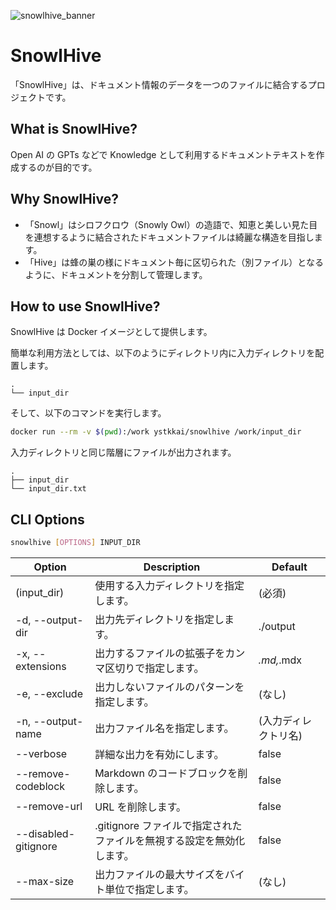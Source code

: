 ![snowlhive_banner](https://github.com/ystk-kai/snowlhive/assets/1179522/92dfff27-1a3a-48ed-b003-ec959f99c681)

# SnowlHive

「SnowlHive」は、ドキュメント情報のデータを一つのファイルに結合するプロジェクトです。

## What is SnowlHive?

Open AI の GPTs などで Knowledge として利用するドキュメントテキストを作成するのが目的です。

## Why SnowlHive?

- 「Snowl」はシロフクロウ（Snowly Owl）の造語で、知恵と美しい見た目を連想するように結合されたドキュメントファイルは綺麗な構造を目指します。
- 「Hive」は蜂の巣の様にドキュメント毎に区切られた（別ファイル）となるように、ドキュメントを分割して管理します。

## How to use SnowlHive?

SnowlHive は Docker イメージとして提供します。

簡単な利用方法としては、以下のようにディレクトリ内に入力ディレクトリを配置します。

```
.
└── input_dir
```

そして、以下のコマンドを実行します。

```bash
docker run --rm -v $(pwd):/work ystkkai/snowlhive /work/input_dir
```

入力ディレクトリと同じ階層にファイルが出力されます。

```
.
├── input_dir
└── input_dir.txt
```

## CLI Options

```bash
snowlhive [OPTIONS] INPUT_DIR
```

| Option               | Description                                                           | Default              |
| -------------------- | --------------------------------------------------------------------- | -------------------- |
| (input_dir)          | 使用する入力ディレクトリを指定します。                                | (必須)               |
| -d, --output-dir     | 出力先ディレクトリを指定します。                                      | ./output             |
| -x, --extensions     | 出力するファイルの拡張子をカンマ区切りで指定します。                  | _.md,_.mdx           |
| -e, --exclude        | 出力しないファイルのパターンを指定します。                            | (なし)               |
| -n, --output-name    | 出力ファイル名を指定します。                                          | (入力ディレクトリ名) |
| --verbose            | 詳細な出力を有効にします。                                            | false                |
| --remove-codeblock   | Markdown のコードブロックを削除します。                               | false                |
| --remove-url         | URL を削除します。                                                    | false                |
| --disabled-gitignore | .gitignore ファイルで指定されたファイルを無視する設定を無効化します。 | false                |
| --max-size           | 出力ファイルの最大サイズをバイト単位で指定します。                    | (なし)               |
